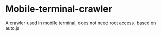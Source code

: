 # Mobile-terminal-crawler
A crawler used in mobile terminal, does not need root access, based on auto.js
